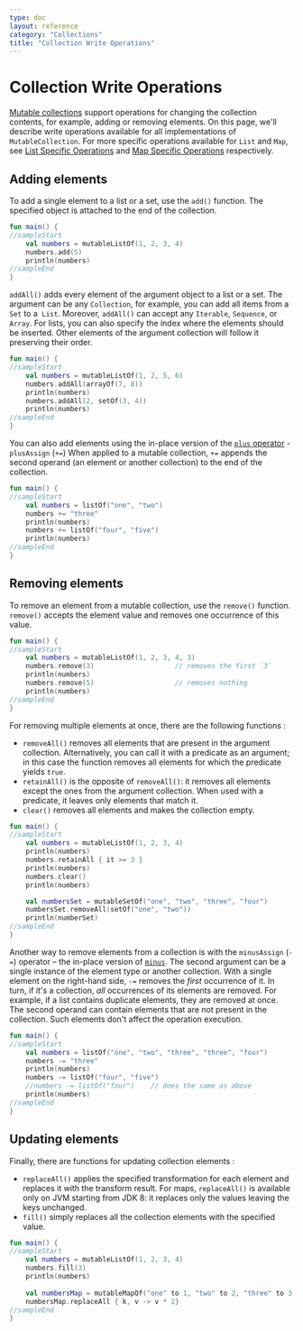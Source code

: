 ```yaml
---
type: doc
layout: reference
category: "Collections"
title: "Collection Write Operations"
---
```


# Collection Write Operations

[Mutable collections](collections-overview.html) support operations for changing the collection contents, for example, adding or removing elements.
On this page, we'll describe write operations available for all implementations of `MutableCollection`.
For more specific operations available for `List` and `Map`, see [List Specific Operations](list-operations.hmtl) and [Map Specific Operations](map-operations.hmtl) respectively.

## Adding elements

To add a single element to a list or a set, use the `add()` function. The specified object is attached to the end of the collection.

<div class="sample" markdown="1" theme="idea" data-min-compiler-version="1.3">

```kotlin
fun main() {
//sampleStart
    val numbers = mutableListOf(1, 2, 3, 4)
    numbers.add(5)
    println(numbers)
//sampleEnd
}
```
</div>

`addAll()` adds every element of the argument object to a list or a set.
The argument can be any `Collection`, for example, you can add all items from a `Set` to a` List`.
Moreover, `addAll()` can accept any `Iterable`, `Sequence`, or `Array`.
For lists, you can also specify the index where the elements should be inserted.
Other elements of the argument collection will follow it preserving their order.

<div class="sample" markdown="1" theme="idea" data-min-compiler-version="1.3">

```kotlin
fun main() {
//sampleStart
    val numbers = mutableListOf(1, 2, 5, 6)
    numbers.addAll(arrayOf(7, 8))
    println(numbers)
    numbers.addAll(2, setOf(3, 4))
    println(numbers)
//sampleEnd
}
```
</div>

You can also add elements using the in-place version of the [`plus` operator](collection-plus-minus.html) - `plusAssign` (`+=`)
 When applied to a mutable collection, `+=` appends the second operand (an element or another collection) to the end of the collection.

<div class="sample" markdown="1" theme="idea" data-min-compiler-version="1.3">

```kotlin
fun main() {
//sampleStart
    val numbers = listOf("one", "two")
    numbers += "three"
    println(numbers)
    numbers += listOf("four", "five")    
    println(numbers)
//sampleEnd
}
```
</div>

## Removing elements

To remove an element from a mutable collection, use the `remove()` function.
`remove()` accepts the element value and removes one occurrence of this value. 

<div class="sample" markdown="1" theme="idea" data-min-compiler-version="1.3">

```kotlin
fun main() {
//sampleStart
    val numbers = mutableListOf(1, 2, 3, 4, 3)
    numbers.remove(3)                    // removes the first `3`
    println(numbers)
    numbers.remove(5)                    // removes nothing
    println(numbers)
//sampleEnd
}
```
</div>

For removing multiple elements at once, there are the following functions :

* `removeAll()` removes all elements that are present in the argument collection.
   Alternatively, you can call it with a predicate as an argument; in this case the function removes all elements for which the predicate yields `true`.
* `retainAll()` is the opposite of `removeAll()`: it removes all elements except the ones from the argument collection.
   When used with a predicate, it leaves only elements that match it.
* `clear()` removes all elements and makes the collection empty.

<div class="sample" markdown="1" theme="idea" data-min-compiler-version="1.3">

```kotlin
fun main() {
//sampleStart
    val numbers = mutableListOf(1, 2, 3, 4)
    println(numbers)
    numbers.retainAll { it >= 3 }
    println(numbers)
    numbers.clear()
    println(numbers)

    val numbersSet = mutableSetOf("one", "two", "three", "four")
    numbersSet.removeAll(setOf("one", "two"))
    println(numberSet)
//sampleEnd
}
```
</div>

Another way to remove elements from a collection is with the `minusAssign` (`-=`) operator – the in-place version of [`minus`](collection-plus-minus.html). 
The second argument can be a single instance of the element type or another collection.
With a single element on the right-hand side, `-=` removes the _first_ occurrence of it.
In turn, if it's a collection, _all_ occurrences of its elements are removed.
For example, if a list contains duplicate elements, they are removed at once.
The second operand can contain elements that are not present in the collection. Such elements don't affect the operation execution.

<div class="sample" markdown="1" theme="idea" data-min-compiler-version="1.3">

```kotlin
fun main() {
//sampleStart
    val numbers = listOf("one", "two", "three", "three", "four")
    numbers -= "three"
    println(numbers)
    numbers -= listOf("four", "five")    
    //numbers -= listOf("four")    // does the same as above
    println(numbers)    
//sampleEnd
}
```
</div>

## Updating elements

Finally, there are functions for updating collection elements : 

* `replaceAll()` applies the specified transformation for each element and replaces it with the transform result.
   For maps, `replaceAll()` is available only on JVM starting from JDK 8: it replaces only the values leaving the keys unchanged.
* `fill()` simply replaces all the collection elements with the specified value.

<div class="sample" markdown="1" theme="idea" data-min-compiler-version="1.3">

```kotlin
fun main() {
//sampleStart
    val numbers = mutableListOf(1, 2, 3, 4)
    numbers.fill(3)
    println(numbers)
    
    val numbersMap = mutableMapOf("one" to 1, "two" to 2, "three" to 3)
    numbersMap.replaceAll { k, v -> v * 2}
//sampleEnd
}
```
</div>

